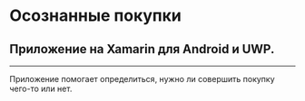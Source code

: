 # Осознанные покупки
## Приложение  на Xamarin для Android и UWP.
---

Приложение помогает определиться, нужно ли совершить покупку чего-то или нет.
